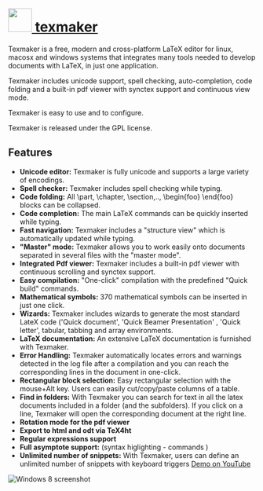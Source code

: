 # [<img src="https://cdn.rawgit.com/chocolatey/chocolatey-coreteampackages/edba4a5849ff756e767cba86641bea97ff5721fe/icons/texmaker.svg" height="48" width="48" /> texmaker](https://chocolatey.org/packages/texmaker)

Texmaker is a free, modern and cross-platform LaTeX editor for linux, macosx and windows systems that integrates many tools needed to develop documents with LaTeX, in just one application.

Texmaker includes unicode support, spell checking, auto-completion, code folding and a built-in pdf viewer with synctex support and continuous view mode.

Texmaker is easy to use and to configure.

Texmaker is released under the GPL license.

## Features
- **Unicode editor:** Texmaker is fully unicode and supports a large variety of encodings.
- **Spell checker:** Texmaker includes spell checking while typing.
- **Code folding:** All \part, \chapter, \section,.., \begin{foo} \end{foo} blocks can be collapsed.
- **Code completion:** The main LaTeX commands can be quickly inserted while typing.
- **Fast navigation:** Texmaker includes a "structure view" which is automatically updated while typing.
- **"Master" mode:** Texmaker allows you to work easily onto documents separated in several files with the "master mode".
- **Integrated Pdf viewer:** Texmaker includes a built-in pdf viewer with continuous scrolling and synctex support.
- **Easy compilation:** "One-click" compilation with the predefined "Quick build" commands.
- **Mathematical symbols:** 370 mathematical symbols can be inserted in just one click.
- **Wizards:** Texmaker includes wizards to generate the most standard LateX code ('Quick document', 'Quick Beamer Presentation' , 'Quick letter', tabular, tabbing and array environments.
- **LaTeX documentation:** An extensive LaTeX documentation is furnished with Texmaker.
- **Error Handling:** Texmaker automatically locates errors and warnings detected in the log file after a compilation and you can reach the corresponding lines in the document in one-click.
- **Rectangular block selection:** Easy rectangular selection with the mouse+Alt key. Users can easily cut/copy/paste columns of a table.
- **Find in folders:** With Texmaker you can search for text in all the latex documents included in a folder (and the subfolders). If you click on a line, Texmaker will open the corresponding document at the right line.
- **Rotation mode for the pdf viewer**
- **Export to html and odt via TeX4ht**
- **Regular expressions support**
- **Full asymptote support:** (syntax higlighting - commands )
- **Unlimited number of snippets:** With Texmaker, users can define an unlimited number of snippets with keyboard triggers [Demo on YouTube](http://youtu.be/UxCx78bgCTY)

![Windows 8 screenshot](http://www.xm1math.net/texmaker/windows8.png)
